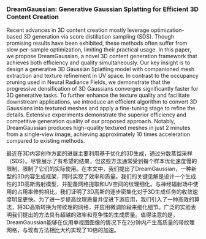 ### DreamGaussian: Generative Gaussian Splatting for Efficient 3D Content Creation

Recent advances in 3D content creation mostly leverage optimization-based 3D generation via score distillation sampling (SDS). Though promising results have been exhibited, these methods often suffer from slow per-sample optimization, limiting their practical usage. In this paper, we propose DreamGaussian, a novel 3D content generation framework that achieves both efficiency and quality simultaneously. Our key insight is to design a generative 3D Gaussian Splatting model with companioned mesh extraction and texture refinement in UV space. In contrast to the occupancy pruning used in Neural Radiance Fields, we demonstrate that the progressive densification of 3D Gaussians converges significantly faster for 3D generative tasks. To further enhance the texture quality and facilitate downstream applications, we introduce an efficient algorithm to convert 3D Gaussians into textured meshes and apply a fine-tuning stage to refine the details. Extensive experiments demonstrate the superior efficiency and competitive generation quality of our proposed approach. Notably, DreamGaussian produces high-quality textured meshes in just 2 minutes from a single-view image, achieving approximately 10 times acceleration compared to existing methods.

最近在3D内容创作方面的进展主要利用基于优化的3D生成，通过分数蒸馏采样（SDS）。尽管展示了有希望的结果，但这些方法通常受到每个样本优化速度慢的限制，限制了它们的实际使用。在本文中，我们提出了DreamGaussian，一种新型的3D内容生成框架，同时实现了效率和质量。我们的关键见解是设计一个生成性的3D高斯溅射模型，并配备网格提取和UV空间的纹理细化。与神经辐射场中使用的占用率修剪相比，我们证明了3D高斯的逐步密集化对于3D生成任务的收敛速度明显更快。为了进一步提高纹理质量并促进下游应用，我们引入了一种高效的算法，将3D高斯转换为带纹理的网格，并应用微调阶段来细化细节。广泛的实验表明我们提出的方法具有超越的效率和竞争性的生成质量。值得注意的是，DreamGaussian能够在仅用单视图图像的情况下在2分钟内产生高质量的带纹理网格，与现有方法相比大约实现了10倍的加速。
